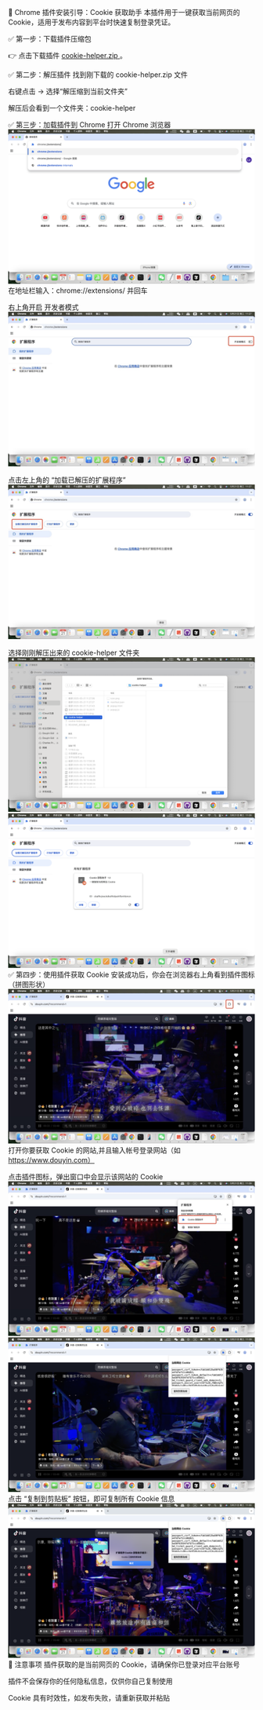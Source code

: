 🧩 Chrome 插件安装引导：Cookie 获取助手
本插件用于一键获取当前网页的 Cookie，适用于发布内容到平台时快速复制登录凭证。

✅ 第一步：下载插件压缩包

👉 点击下载插件  [cookie-helper.zip ]([https://markdown.com.cn](https://github.com/spider-ios/autox-release/releases/download/v1.0/cookie-helper.zip) "一键获取 cookie")。

✅ 第二步：解压插件
找到刚下载的 cookie-helper.zip 文件

右键点击 → 选择“解压缩到当前文件夹”

解压后会看到一个文件夹：cookie-helper

✅ 第三步：加载插件到 Chrome
打开 Chrome 浏览器
![主页](/cookie-helper/assets/cookie_helper1.png)
在地址栏输入：chrome://extensions/ 并回车

右上角开启 开发者模式
![主页](/cookie-helper/assets/cookie_helper2.png)

点击左上角的 “加载已解压的扩展程序”
![主页](/cookie-helper/assets/cookie_helper3.png)

选择刚刚解压出来的 cookie-helper 文件夹
![主页](/cookie-helper/assets/cookie_helper4.png)
![主页](/cookie-helper/assets/cookie_helper5.png)
✅ 第四步：使用插件获取 Cookie
安装成功后，你会在浏览器右上角看到插件图标（拼图形状）
![主页](/cookie-helper/assets/cookie_helper6.png)
打开你要获取 Cookie 的网站,并且输入帐号登录网站（如 https://www.douyin.com）

点击插件图标，弹出窗口中会显示该网站的 Cookie
![主页](/cookie-helper/assets/cookie_helper7.png)
![主页](/cookie-helper/assets/cookie_helper8.png)
点击 “复制到剪贴板” 按钮，即可复制所有 Cookie 信息
![主页](/cookie-helper/assets/cookie_helper9.png)
📌 注意事项
插件获取的是当前网页的 Cookie，请确保你已登录对应平台账号

插件不会保存你的任何隐私信息，仅供你自己复制使用

Cookie 具有时效性，如发布失败，请重新获取并粘贴
